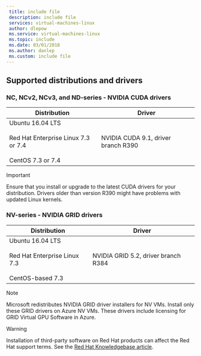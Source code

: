 ```yaml
---
 title: include file
 description: include file
 services: virtual-machines-linux
 author: dlepow
 ms.service: virtual-machines-linux
 ms.topic: include
 ms.date: 03/01/2018
 ms.author: danlep
 ms.custom: include file
---
```


## Supported distributions and drivers

### NC, NCv2, NCv3, and ND-series - NVIDIA CUDA drivers
| Distribution | Driver |
| --- | --- | 
| Ubuntu 16.04 LTS<br/><br/> Red Hat Enterprise Linux 7.3 or 7.4<br/><br/> CentOS 7.3 or 7.4 | NVIDIA CUDA 9.1, driver branch R390 |

> [!IMPORTANT]
> Ensure that you install or upgrade to the latest CUDA drivers for your distribution. Drivers older than version R390 might have problems with updated Linux kernels.
>

### NV-series - NVIDIA GRID drivers

| Distribution | Driver |
| --- | --- | 
| Ubuntu 16.04 LTS<br/><br/>Red Hat Enterprise Linux 7.3<br/><br/>CentOS-based 7.3 | NVIDIA GRID 5.2, driver branch R384|

> [!NOTE]
> Microsoft redistributes NVIDIA GRID driver installers for NV VMs. Install only these GRID drivers on Azure NV VMs. These drivers include licensing for GRID Virtual GPU Software in Azure.
>

> [!WARNING] 
> Installation of third-party software on Red Hat products can affect the Red Hat support terms. See the [Red Hat Knowledgebase article](https://access.redhat.com/articles/1067).
>
